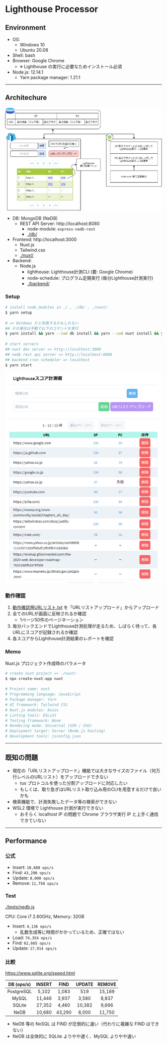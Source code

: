 # Lighthouse Processor

## Environment

- OS:
    - Windows 10
    - Ubuntu 20.08
- Shell: bash
- Browser: Google Chrome
    - ※ Lighthouse の実行に必要なためインストール必須
- Node.js: 12.14.1
    - Yarn package manager: 1.21.1

***

## Architechure

![design.png](./img/design.png)

- DB: MongoDB (NeDB)
    - REST API Server: http://localhost:8080
        - node-module: `express-nedb-rest`
        - [./db/](./db/)
- Frontend: http://localhost:3000
    - Nuxt.js
    - Tailwind.css
    - [./nuxt/](./nuxt/)
- Backend:
    - Node.js
        - lighthouse: Lighthouse計測CLI (要: Google Chrome)
        - node-schedule: プログラム定期実行 (毎分Lighthouse計測実行)
        - [./backend/](./backend/)

### Setup
```bash
# install node_modules in ./ , ./db/ , ./nuxt/
$ yarn setup

# => Windows だと失敗するかもしれない
## その場合は手動で以下のコマンドを実行
$ yarn install && yarn --cwd db install && yarn --cwd nuxt install && yarn --cwd backend install

# start servers
## nuxt dev server => http://localhost:3000
## nedb rest api server => http://localhost:8080
## backend cron scheduler => localhost
$ yarn start
```

![nuxt.png](./img/nuxt.png)

### 動作確認
1. [動作確認用URLリスト.txt](./動作確認用URLリスト.txt) を「URLリストアップロード」からアップロード
2. 全てのURLが画面に反映されるか確認
    - 1ページ50件のページネーション
3. 毎分バックエンドでLighthouse計測処理が走るため、しばらく待って、各URLにスコアが記録されるか確認
4. 各スコアからLighthouse計測結果のレポートを確認

### Memo
Nuxt.js プロジェクト作成時のパラメータ

```bash
# create nuxt project => ./nuxt/
$ npx create-nuxt-app nuxt

# Project name: nuxt
# Programming language: JavaScript
# Package manager: Yarn
# UI framework: Tailwind CSS
# Nuxt.js modules: Axios
# Linting tools: ESLint
# Testing framework: None
# Rendering mode: Universal (SSR / SSG)
# Deployment target: Server (Node.js hosting)
# Development tools: jsconfig.json
```

***

## 既知の問題

- 現在の「URLリストアップロード」機能では大きなサイズのファイル（何万行レベルのURLリスト）をアップロードできない
    - tus プロトコルを使った分割アップロードに対応したい
    - もしくは、取り急ぎはURLリスト取り込み用のCLIを用意するだけで良いかも
- 検索機能で、計測失敗したデータ等の検索ができない
- WSL2 環境で Lighthouse 計測が実行できない
    - おそらく localhost IP の問題で Chrome ブラウザ実行 IP と上手く通信できていない

***

## Performance

### 公式
- Insert: `10,680 ops/s`
- Find: `43,290 ops/s`
- Update: `8,000 ops/s`
- Remove: `11,750 ops/s`

### Test
[./tests/nedb.js](./tests/nedb.js)

CPU: Core i7 2.60GHz, Memory: 32GB

- Insert: `4,136 ops/s`
    - 乱数生成等に時間がかかっているため、正確ではない
- Load: `74,354 ops/s`
- Find: `62,665 ops/s`
- Update: `17,914 ops/s`

### 比較
https://www.sqlite.org/speed.html

| DB (ops/s) | INSERT | FIND  | UPDATE | REMOVE |
|    :--:    |  :--:  | :--:  |  :--:  |  :--:  |
| PostgreSQL | 5,102  | 1,083 |  519   | 15,189 |
|   MySQL    | 11,446 | 3,937 | 3,580  | 8,837  |
|   SQLite   | 27,352 | 4,460 | 10,382 | 9,666  |
|    NeDB    | 10,680 |43,290 | 8,000  | 11,750 |

- NeDB 等の NoSQL は FIND が圧倒的に速い（代わりに複雑な FIND はできない）
- NeDB は全体的に SQLite よりやや遅く、MySQL よりやや速い
